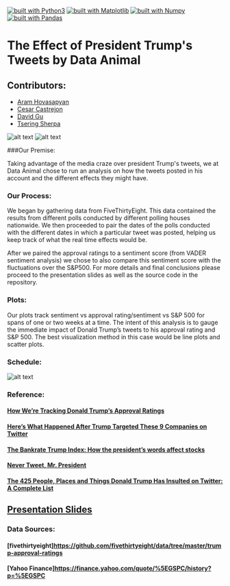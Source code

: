 [![built with Python3](https://img.shields.io/badge/built%20with-Python3-red.svg)](https://www.python.org/)
[![built with Matplotlib](https://img.shields.io/badge/built%20with-matplotlib-blue.svg)](https://www.python.org/)
[![built with Numpy](https://img.shields.io/badge/built%20with-numpy-green.svg)](https://www.python.org/)
[![built with Pandas](https://img.shields.io/badge/built%20with-Pandas-lightgrey.svg)](https://www.python.org/)

# The Effect of President Trump's Tweets by Data Animal

## Contributors:
* [Aram Hovasapyan](https://www.linkedin.com/in/aram-hovasapyan-181b8a81/)
* [Cesar Castrejon](https://www.linkedin.com/in/cesar-castrejon-927164118/)
* [David Gu](https://www.linkedin.com/in/david-long-gu-a0806b5a/)
* [Tsering Sherpa](https://www.linkedin.com/in/tsering-sherpa-1171a7b4/)

![alt text](https://github.com/david880110/Group-6/blob/master/image/Trump's%20tweet%20image.png)
![alt text](https://github.com/david880110/Group-6/blob/master/image/dow-jones-stock-market-crash-donald-trump-915007.jpg)

###Our Premise: 

Taking advantage of the media craze over president Trump's tweets, we at Data Animal chose to run an analysis on how
the tweets posted in his account and the different effects they might have. 

### Our Process:

We began by gathering data from FiveThirtyEight. This data contained the results from different polls conducted by different
polling houses nationwide. We then proceeded to pair the dates of the polls conducted with the different dates in which a particular
tweet was posted, helping us keep track of what the real time effects would be.

After we paired the approval ratings to a sentiment score (from VADER sentiment analysis) we chose to also compare this sentiment score
with the fluctuations over the S&P500. For more details and final conclusions please proceed to the presentation slides as well as the source code in the repository.

### Plots: 
Our plots track sentiment vs approval rating/sentiment vs S&P 500 for spans of one or two weeks at a time. The intent of this analysis is to gauge the immediate impact of Donald Trump’s tweets to his approval rating and S&P 500. The best visualization method in this case would be line plots and scatter plots.

### Schedule:
![alt text](https://github.com/david880110/Group-6/blob/master/image/Rough%20schedule.png)

### Reference:
#### [How We’re Tracking Donald Trump’s Approval Ratings]( http://fivethirtyeight.com/features/how-were-tracking-donald-trumps-approval-ratings/)
#### [Here’s What Happened After Trump Targeted These 9 Companies on Twitter]( https://studentloanhero.com/featured/donald-trump-tweets-targeted-companies/)
#### [The Bankrate Trump Index: How the president’s words affect stocks]( https://www.bankrate.com/investing/the-bankrate-trump-index-how-the-presidents-words-affect-stocks/)
#### [Never Tweet, Mr. President]( https://fivethirtyeight.com/features/never-tweet-mr-president/)
#### [The 425 People, Places and Things Donald Trump Has Insulted on Twitter: A Complete List]( https://www.nytimes.com/interactive/2016/01/28/upshot/donald-trump-twitter-insults.html?mcubz=3&amp;_r=0)


## [Presentation Slides](https://docs.google.com/presentation/d/1faezurnz70tVhej2AsqZnQS5CYjDOfUhsiIHepLwdHY/edit?usp=sharing)

### Data Sources:
#### [fivethirtyeight]https://github.com/fivethirtyeight/data/tree/master/trump-approval-ratings
#### [Yahoo Finance]https://finance.yahoo.com/quote/%5EGSPC/history?p=%5EGSPC
